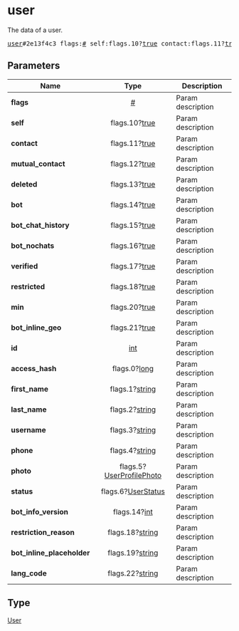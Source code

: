 # user

The data of a user.

<pre>
<a href="../constructor/user.md">user</a>#2e13f4c3 flags:<a href="../type/#.md">#</a> self:flags.10?<a href="../type/true.md">true</a> contact:flags.11?<a href="../type/true.md">true</a> mutual_contact:flags.12?<a href="../type/true.md">true</a> deleted:flags.13?<a href="../type/true.md">true</a> bot:flags.14?<a href="../type/true.md">true</a> bot_chat_history:flags.15?<a href="../type/true.md">true</a> bot_nochats:flags.16?<a href="../type/true.md">true</a> verified:flags.17?<a href="../type/true.md">true</a> restricted:flags.18?<a href="../type/true.md">true</a> min:flags.20?<a href="../type/true.md">true</a> bot_inline_geo:flags.21?<a href="../type/true.md">true</a> id:<a href="../type/int.md">int</a> access_hash:flags.0?<a href="../type/long.md">long</a> first_name:flags.1?<a href="../type/string.md">string</a> last_name:flags.2?<a href="../type/string.md">string</a> username:flags.3?<a href="../type/string.md">string</a> phone:flags.4?<a href="../type/string.md">string</a> photo:flags.5?<a href="../type/UserProfilePhoto.md">UserProfilePhoto</a> status:flags.6?<a href="../type/UserStatus.md">UserStatus</a> bot_info_version:flags.14?<a href="../type/int.md">int</a> restriction_reason:flags.18?<a href="../type/string.md">string</a> bot_inline_placeholder:flags.19?<a href="../type/string.md">string</a> lang_code:flags.22?<a href="../type/string.md">string</a> = <a href="../type/User.md">User</a>;
</pre>
## Parameters

| Name | Type | Description |
|------|:----:|-------------|
| **flags** | <a href="../type/#.md">#</a> | Param description |
| **self** | flags.10?<a href="../type/true.md">true</a> | Param description |
| **contact** | flags.11?<a href="../type/true.md">true</a> | Param description |
| **mutual_contact** | flags.12?<a href="../type/true.md">true</a> | Param description |
| **deleted** | flags.13?<a href="../type/true.md">true</a> | Param description |
| **bot** | flags.14?<a href="../type/true.md">true</a> | Param description |
| **bot_chat_history** | flags.15?<a href="../type/true.md">true</a> | Param description |
| **bot_nochats** | flags.16?<a href="../type/true.md">true</a> | Param description |
| **verified** | flags.17?<a href="../type/true.md">true</a> | Param description |
| **restricted** | flags.18?<a href="../type/true.md">true</a> | Param description |
| **min** | flags.20?<a href="../type/true.md">true</a> | Param description |
| **bot_inline_geo** | flags.21?<a href="../type/true.md">true</a> | Param description |
| **id** | <a href="../type/int.md">int</a> | Param description |
| **access_hash** | flags.0?<a href="../type/long.md">long</a> | Param description |
| **first_name** | flags.1?<a href="../type/string.md">string</a> | Param description |
| **last_name** | flags.2?<a href="../type/string.md">string</a> | Param description |
| **username** | flags.3?<a href="../type/string.md">string</a> | Param description |
| **phone** | flags.4?<a href="../type/string.md">string</a> | Param description |
| **photo** | flags.5?<a href="../type/UserProfilePhoto.md">UserProfilePhoto</a> | Param description |
| **status** | flags.6?<a href="../type/UserStatus.md">UserStatus</a> | Param description |
| **bot_info_version** | flags.14?<a href="../type/int.md">int</a> | Param description |
| **restriction_reason** | flags.18?<a href="../type/string.md">string</a> | Param description |
| **bot_inline_placeholder** | flags.19?<a href="../type/string.md">string</a> | Param description |
| **lang_code** | flags.22?<a href="../type/string.md">string</a> | Param description |

## Type

<a href="../type/User.md">User</a>
